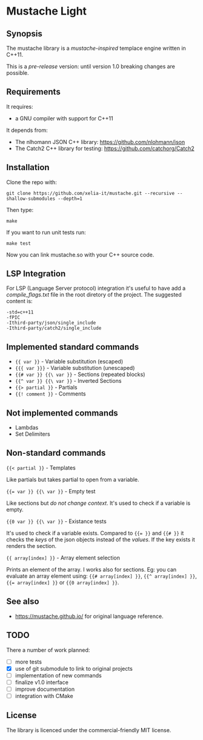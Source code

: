 Mustache Light
==============

## Synopsis

The mustache library is a *mustache-inspired* templace engine written in C++11.

This is a _pre-release_ version: until version 1.0 breaking changes are possible.

## Requirements

It requires:
* a GNU compiler with support for C++11

It depends from:
* The nlhomann JSON C++ library: https://github.com/nlohmann/json
* The Catch2 C++ library for testing: https://github.com/catchorg/Catch2

## Installation

Clone the repo with:
```
git clone https://github.com/xelia-it/mustache.git --recursive --shallow-submodules --depth=1
```

Then type:
```
make
```

If you want to run unit tests run:
```
make test
```

Now you can link mustache.so with your C++ source code.

## LSP Integration

For LSP (Language Server protocol) integration it's useful to have  add a _compile_flags.txt_ file in the root diretory of the project.
The suggested content is:

```
-std=c++11
-fPIC
-Ithird-party/json/single_include
-Ithird-party/catch2/single_include
```

## Implemented standard commands

* ``{{ var }}`` - Variable substitution (escaped)
* ``{{{ var }}}`` - Variable substitution (unescaped)
* ``{{# var }} {{\ var }}`` - Sections (repeated blocks)
* ``{{^ var }} {{\ var }}`` - Inverted Sections
* ``{{> partial }}`` - Partials
* ``{{! comment }}`` - Comments

## Not implemented commands

* Lambdas
* Set Delimiters

## Non-standard commands

``{{< partial }}`` - Templates

Like partials but takes partial to open from a variable.

``{{= var }} {{\ var }}`` - Empty test

Like sections but *do not change context*.
It's used to check if a variable is empty.

``{{0 var }} {{\ var }}`` - Existance tests

It's used to check if a variable exists.
Compared to ``{{= }}`` and ``{{# }}`` it checks the *keys* of the json
objects instead of the *values*. If the key exists it renders the section.

``{{ array[index] }}`` - Array element selection

Prints an element of the array.
I works also for sections. Eg: you can evaluate an array element using:
``{{# array[index] }}``, ``{{^ array[index] }}``, ``{{= array[index] }}``
or ``{{0 array[index] }}``.

## See also

* https://mustache.github.io/ for original language reference.

## TODO

There a number of work planned:
- [ ] more tests
- [x] use of git submodule to link to original projects
- [ ] implementation of new commands
- [ ] finalize v1.0 interface
- [ ] improve documentation
- [ ] integration with CMake

## License

The library is licenced under the commercial-friendly MIT license.
